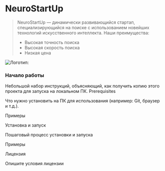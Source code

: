 # NeuroStartUp 

>NeuroStartUp — динамически развивающийся стартап, специализирующийся на поиске с использованием новейших технологий искусственного интеллекта. Наши преимущества:
>* Высокая точность поиска
>* Высокая скорость поиска
>* Низкая цена

![Логотип:](https://camo.githubusercontent.com/c6727c717cad1e4820481abb87524f90782445c5/68747470733a2f2f692e696d6775722e636f6d2f495a4f525769492e706e67)

### Начало работы

Небольшой набор инструкций, объясняющий, как получить копию этого проекта для запуска на локальном ПК.
Prerequisites

Что нужно установить на ПК для использования (например: Git, браузер и т.д.).

Примеры

Установка и запуск

Пошаговый процесс установки и запуска

Примеры

Лицензия

Опишите условия лицензии